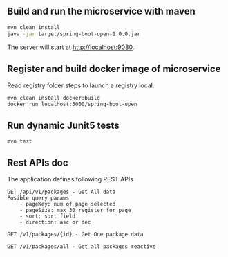 ## Build and run the microservice with maven

```bash
mvn clean install
java -jar target/spring-boot-open-1.0.0.jar
```
The server will start at <http://localhost:9080>.

## Register and build docker image of microservice
Read registry folder steps to launch a registry local.
```
mvn clean install docker:build
docker run localhost:5000/spring-boot-open
```

## Run dynamic Junit5 tests
```
mvn test
```

## Rest APIs doc

The application defines following REST APIs

```
GET /api/v1/packages - Get All data
Posible query params
	- pageKey: num of page selected
	- pageSize: max 30 register for page
	- sort: sort field
	- direction: asc or dec

GET /v1/packages/{id} - Get One package data

GET /v1/packages/all - Get all packages reactive

```